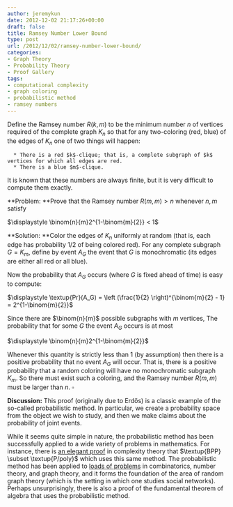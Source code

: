```yaml
---
author: jeremykun
date: 2012-12-02 21:17:26+00:00
draft: false
title: Ramsey Number Lower Bound
type: post
url: /2012/12/02/ramsey-number-lower-bound/
categories:
- Graph Theory
- Probability Theory
- Proof Gallery
tags:
- computational complexity
- graph coloring
- probabilistic method
- ramsey numbers
---
```


Define the Ramsey number $R(k,m)$ to be the minimum number $n$ of vertices required of the complete graph $K_n$ so that for any two-coloring (red, blue) of the edges of $K_n$ one of two things will happen:



	  * There is a red $k$-clique; that is, a complete subgraph of $k$ vertices for which all edges are red.
	  * There is a blue $m$-clique.

It is known that these numbers are always finite, but it is very difficult to compute them exactly.

**Problem: **Prove that the Ramsey number $R(m,m) > n$ whenever $n,m$ satisfy


$\displaystyle \binom{n}{m}2^{1-\binom{m}{2}} < 1$




**Solution: **Color the edges of $K_n$ uniformly at random (that is, each edge has probability 1/2 of being colored red). For any complete subgraph $G = K_m$, define by event $A_G$ the event that $G$ is monochromatic (its edges are either all red or all blue).




Now the probability that $A_G$ occurs (where $G$ is fixed ahead of time) is easy to compute:




$\displaystyle \textup{Pr}(A_G) = \left (\frac{1}{2} \right)^{\binom{m}{2} - 1} = 2^{1-\binom{m}{2}}$




Since there are $\binom{n}{m}$ possible subgraphs with $m$ vertices, The probability that for some $G$ the event $A_G$ occurs is at most




$\displaystyle \binom{n}{m}2^{1-\binom{m}{2}}$




Whenever this quantity is strictly less than 1 (by assumption) then there is a positive probability that no event $A_G$ will occur. That is, there is a positive probability that a random coloring will have no monochromatic subgraph $K_m$. So there must exist such a coloring, and the Ramsey number $R(m,m)$ must be larger than $n$. $\square$




**Discussion:** This proof (originally due to Erdős) is a classic example of the so-called probabilistic method. In particular, we create a probability space from the object we wish to study, and then we make claims about the probability of joint events.




While it seems quite simple in nature, the probabilistic method has been successfully applied to a wide variety of problems in mathematics. For instance, there is [an elegant proof](http://en.wikipedia.org/wiki/P/poly#Adleman.27s_theorem) in complexity theory that $\textup{BPP} \subset \textup{P/poly}$ which uses this same method. The probabilistic method has been applied to [loads of problems](http://en.wikipedia.org/wiki/Probabilistic_proofs_of_non-probabilistic_theorems) in combinatorics, number theory, and graph theory, and it forms the foundation of the area of random graph theory (which is the setting in which one studies social networks). Perhaps unsurprisingly, there is also a proof of the fundamental theorem of algebra that uses the probabilistic method.
